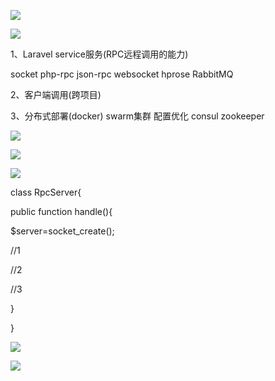 

![](https://gitee.com/hxc8/images8/raw/master/img/202407191100371.jpg)







![](https://gitee.com/hxc8/images8/raw/master/img/202407191100824.jpg)





1、Laravel service服务(RPC远程调用的能力)

socket php-rpc  json-rpc  websocket  hprose RabbitMQ



2、客户端调用(跨项目)







3、分布式部署(docker) swarm集群  配置优化 consul  zookeeper

![](https://gitee.com/hxc8/images8/raw/master/img/202407191100908.jpg)



![](https://gitee.com/hxc8/images8/raw/master/img/202407191100318.jpg)







![](https://gitee.com/hxc8/images8/raw/master/img/202407191100617.jpg)







class RpcServer{

public function handle(){

$server=socket_create();

//1 



//2 





//3 

}

}



![](https://gitee.com/hxc8/images8/raw/master/img/202407191100186.jpg)





![](https://gitee.com/hxc8/images8/raw/master/img/202407191100766.jpg)





